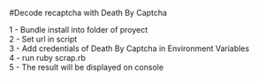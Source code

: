 #Decode recaptcha with Death By Captcha

1 - Bundle install into folder of proyect<br>
2 - Set url in script <br>
3 - Add credentials of Death By Captcha in Environment Variables<br>
4 - run ruby scrap.rb<br>
5 - The result will be displayed on console
